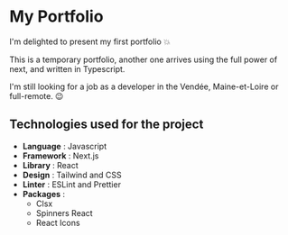 # My Portfolio

I'm delighted to present my first portfolio 💥

This is a temporary portfolio, another one arrives using the full power of next,
and written in Typescript.

I'm still looking for a job as a developer in the Vendée, Maine-et-Loire or
full-remote. 😉

## Technologies used for the project

- **Language** : Javascript
- **Framework** : Next.js
- **Library** : React
- **Design** : Tailwind and CSS
- **Linter** : ESLint and Prettier
- **Packages** :
  - Clsx
  - Spinners React
  - React Icons
